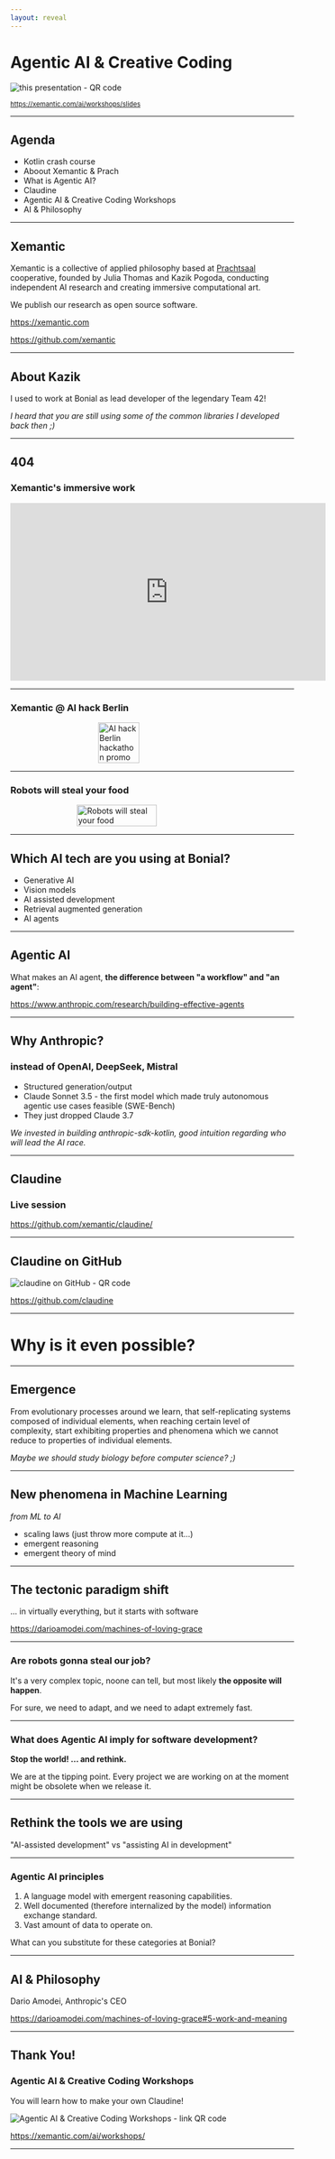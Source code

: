 ```yaml
---
layout: reveal
---
```

# Agentic AI & Creative Coding

![this presentation - QR code](https://quickchart.io/qr?text=https://xemantic.com/ai/workshops/slides)

<small><https://xemantic.com/ai/workshops/slides></small>

---
## Agenda

- Kotlin crash course
- Aboout Xemantic & Prach
- What is Agentic AI?
- Claudine
- Agentic AI & Creative Coding Workshops
- AI & Philosophy

---
## Xemantic

Xemantic is a collective of applied philosophy based at [Prachtsaal](https://prachtsaal.berlin) cooperative, founded by Julia Thomas and Kazik Pogoda, conducting independent AI research and creating immersive computational art.

We publish our research as open source software.

<https://xemantic.com>

<https://github.com/xemantic>

---
## About Kazik

I used to work at Bonial as lead developer of the legendary Team 42!

_I heard that you are still using some of the common libraries I developed back then ;)_

---
## 404
### Xemantic's immersive work

<iframe width="560" height="315" src="https://www.youtube.com/embed/Hb-P2f0cyMI?si=uDb8Uo-zzsxmzXtT" title="YouTube video player" frameborder="0" allow="accelerometer; autoplay; clipboard-write; encrypted-media; gyroscope; picture-in-picture; web-share" referrerpolicy="strict-origin-when-cross-origin" allowfullscreen></iframe>

---
### Xemantic @ AI hack Berlin

<div style="display: flex; justify-content: center; align-items: center; gap: 1rem;">
    <img src="../../../ai/workshops/images/Hero-Robot-Berlin-Hackathon-Website.png" alt="AI hack Berlin hackathon promo" style="width: 38%;">
</div>

---
### Robots will steal your food

<div style="display: flex; justify-content: center; align-items: center; gap: 1rem;">
    <img src="../../../ai/workshops/images/robots_will_steal_your_food.jpg" alt="Robots will steal your food" style="width: 53%;">
</div>

---
## Which AI tech are you using at Bonial?

- Generative AI
- Vision models
- AI assisted development
- Retrieval augmented generation
- AI agents

---
## Agentic AI

What makes an AI agent, **the difference between "a workflow" and "an agent"**:

https://www.anthropic.com/research/building-effective-agents

---
## Why Anthropic?
### instead of OpenAI, DeepSeek, Mistral

* Structured generation/output
* Claude Sonnet 3.5 - the first model which made truly autonomous agentic use cases feasible (SWE-Bench) 
* They just dropped Claude 3.7

_We invested in building anthropic-sdk-kotlin, good intuition regarding who will lead the AI race._ 

---
## Claudine
### Live session

<https://github.com/xemantic/claudine/>

---
## Claudine on GitHub

![claudine on GitHub - QR code](https://quickchart.io/qr?text=https://github.com/claudine)

<https://github.com/claudine>

---
# Why is it even possible?

---
## Emergence

From evolutionary processes around we learn, that self-replicating systems composed of individual elements, when reaching certain level of complexity, start exhibiting properties and phenomena which we cannot reduce to properties of individual elements.

_Maybe we should study biology before computer science? ;)_

---
## New phenomena in Machine Learning

_from ML to AI_

- scaling laws (just throw more compute at it...)
- emergent reasoning
- emergent theory of mind

---
## The tectonic paradigm shift

... in virtually everything, but it starts with software

<https://darioamodei.com/machines-of-loving-grace>

---
### Are robots gonna steal our job?

It's a very complex topic, noone can tell, but most likely **the opposite will happen**.

For sure, we need to adapt, and we need to adapt extremely fast.

---
### What does Agentic AI imply for software development?

**Stop the world! ... and rethink.**

We are at the tipping point. Every project we are working on at the moment might be obsolete when we release it.

---
## Rethink the tools we are using

"AI-assisted development" vs "assisting AI in development"

---
### Agentic AI principles

1. A language model with emergent reasoning capabilities.
2. Well documented (therefore internalized by the model) information exchange standard.
3. Vast amount of data to operate on.

What can you substitute for these categories at Bonial?

---
## AI & Philosophy

Dario Amodei, Anthropic's CEO


https://darioamodei.com/machines-of-loving-grace#5-work-and-meaning

---
## Thank You!
### Agentic AI & Creative Coding Workshops

You will learn how to make your own Claudine!

![Agentic AI & Creative Coding Workshops - link QR code](https://quickchart.io/qr?text=https://xemantic.com/ai/workshops)

<https://xemantic.com/ai/workshops/>

---
